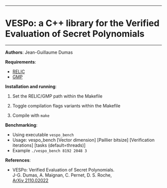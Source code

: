 --------------------------------------------------------------------------------
# VESPo: a C++ library for the Verified Evaluation of Secret Polynomials
--------------------------------------------------------------------------------


**Authors**:  Jean-Guillaume Dumas


**Requirements**:
- [RELIC](https://github.com/relic-toolkit/relic)
- [GMP](https://gmplib.org/)  


**Installation and running**:

1.  Set the RELIC/GMP path within the Makefile

2.  Toggle compilation flags variants within the Makefile

3.  Compile with
        `make`


**Benchmarking**:

- Using executable
	`vespo_bench`
- Usage: vespo_bench [Vector dimension] [Paillier bitsize] [Verification iterations] [tasks (default=threads)]
- Example
	`./vespo_bench 8192 2048 3`  


**References**:
- VESPo: Verified Evaluation of Secret Polynomials.   
  J-G. Dumas, A. Maignan, C. Pernet, D. S. Roche,   
  [ArXiv 2110.02022](https://arxiv.org/abs/2110.02022)